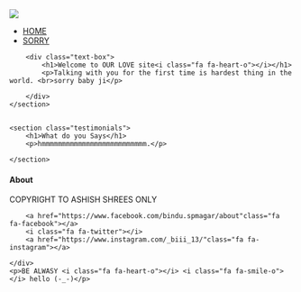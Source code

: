 <html>
<head>
<meta name="viewport" content="width=device-width, initial-scale=1.0">
<title>ASHISH SHREES</title>
<link rel="stylesheet" href="body.css">
<link href="https://fonts.googleapis.com/css?family=Poppins:100,200,300,400,600,700&display=swap" rel="stylesheet">
<link rel="stylesheet" href="https://stackpath.bootstrapcdn.com/font-awesome/4.7.0/css/font-awesome.min.css"> 
</head>
<body>
    <section class="header">
        <nav>
            <a href="sorry.html"><img src="image/wallpaper1.jpg"></a>
            <div class="nav-links" id="navLinks">  
                <i class="fa fa-close" onclick="hideMenu()"></i>
                <ul>
                    <li><a href="sorry.html">HOME</a></li>
                    <li><a href="hey.html">SORRY</a></li>
                </ul>
            </div>
            <i class="fa fa-bars" onclick="showMenu()"></i>
        </nav>
        
        <div class="text-box">
            <h1>Welcome to OUR LOVE site<i class="fa fa-heart-o"></i></h1>
            <p>Talking with you for the first time is hardest thing in the world. <br>sorry baby ji</p>
            
        </div>
    </section>

    
    <section class="testimonials">
        <h1>What do you Says</h1>
        <p>hmmmmmmmmmmmmmmmmmmmmmmmmmm.</p>
            
    </section>
    


  
 
<!-------- footer ---------->

<section class="footer">
    <h4>About</h4>
    <p>COPYRIGHT TO ASHISH SHREES ONLY</p>
    <div class="icons">
        
        <a href="https://www.facebook.com/bindu.spmagar/about"class="fa fa-facebook"></a>
        <i class="fa fa-twitter"></i>
        <a href="https://www.instagram.com/_biii_13/"class="fa fa-instagram"></a>
        
    </div>
    <p>BE ALWASY <i class="fa fa-heart-o"></i> <i class="fa fa-smile-o"></i> hello (-_-)</p>
</section>      
  

    
</body>
</html>







